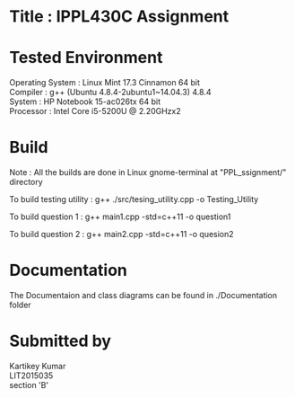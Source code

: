 # Title : IPPL430C Assignment

# Tested Environment
Operating System : Linux Mint 17.3 Cinnamon 64 bit <br/>
Compiler : g++ (Ubuntu 4.8.4-2ubuntu1~14.04.3) 4.8.4 <br/>
System : HP Notebook 15-ac026tx 64 bit <br/>
Processor : Intel Core i5-5200U @ 2.20GHzx2 <br/>

# Build

Note : All the builds are done in Linux gnome-terminal at "PPL_ssignment/" directory

To build testing utility : g++ ./src/tesing_utility.cpp -o Testing_Utility 

To build question 1 : g++ main1.cpp -std=c++11 -o question1

To build question 2 : g++ main2.cpp -std=c++11 -o quesion2

# Documentation
The Documentaion and class diagrams can be found in ./Documentation folder

# Submitted by
Kartikey Kumar <br/>
LIT2015035 <br/>
section 'B' <br/>
